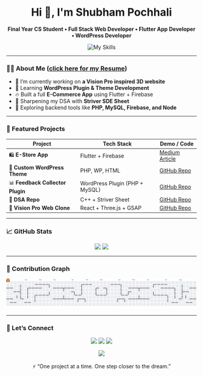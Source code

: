 <!-- 1. Main Title -->
<h1 align="center">Hi 👋, I'm Shubham Pochhali</h1>
<p align="center">
  <b>Final Year CS Student • Full Stack Web Developer • Flutter App Developer • WordPress Developer</b>
</p>

<p align="center">
  <img src="https://skillicons.dev/icons?i=cpp,php,flutter,firebase,dart,html,css,js,react,mysql,wordpress,vscode,git,github" alt="My Skills" />
</p>

---

### 🧑‍💻 About Me  ([click here for my Resume](https://github.com/Shubham-Pochhali/Shubham-Pochhali/blob/main/Shubham_Pochhali-2.pdf))

- 🎯 I’m currently working on **a Vision Pro inspired 3D website**
- 🧩 Learning **WordPress Plugin & Theme Development**
- 🔥 Built a full **E-Commerce App** using Flutter + Firebase
- 🧠 Sharpening my DSA with **Striver SDE Sheet**
- 🌱 Exploring backend tools like **PHP, MySQL, Firebase, and Node**

---

### 📌 Featured Projects 

| Project | Tech Stack | Demo / Code |
|--------|------------|-------------|
| 🛍️ **E-Store App** | Flutter + Firebase | [Medium Article](https://medium.com/@shubhampochhali/building-a-fully-functional-e-commerce-app-like-amazon-using-flutter-and-firebase-c92d016a82aa) |
| 🧩 **Custom WordPress Theme** | PHP, WP, HTML | [GitHub Repo](https://github.com/Shubham-Pochhali/custom-wordpress-theme) |
| 📊 **Feedback Collector Plugin** | WordPress Plugin (PHP + MySQL) | [GitHub Repo](https://github.com/Shubham-Pochhali/wp-feedback-collector) |
| 🧠 **DSA Repo** | C++ + Striver Sheet | [GitHub Repo](https://github.com/shubham-pochhali/DSA) |
| 🍎 **Vision Pro Web Clone** | React + Three.js + GSAP | [GitHub Repo](https://github.com/Shubham-Pochhali/vision-pro-3D-website-clone) |

---

### 📈 GitHub Stats

<div align="center">
  <img src="https://github-readme-stats.vercel.app/api?username=Shubham-Pochhali&show_icons=true&theme=dracula&hide_border=false" height="150" />
  <img src="https://github-readme-stats.vercel.app/api/top-langs?username=Shubham-Pochhali&layout=compact&langs_count=6&theme=dracula&hide_border=false" height="150" />
</div>

---

### 👾 Contribution Graph

<picture>
  <source media="(prefers-color-scheme: dark)" srcset="https://raw.githubusercontent.com/Shubham-Pochhali/Shubham-Pochhali/output/pacman-contribution-graph-dark.svg">
  <source media="(prefers-color-scheme: light)" srcset="https://raw.githubusercontent.com/Shubham-Pochhali/Shubham-Pochhali/output/pacman-contribution-graph.svg">
  <img alt="pacman contribution graph" src="https://raw.githubusercontent.com/Shubham-Pochhali/Shubham-Pochhali/output/pacman-contribution-graph.svg">
</picture>

---

### 💬 Let’s Connect

<p align="center">
  <a href="https://www.linkedin.com/in/shubham-pochhali-681036285/"><img src="https://img.shields.io/badge/-LinkedIn-blue?style=flat-square&logo=linkedin" /></a>
  <a href="https://medium.com/@shubhampochhali"><img src="https://img.shields.io/badge/-Medium-black?style=flat-square&logo=medium" /></a>
  <a href="mailto:shubhampochhali@gmail.com"><img src="https://img.shields.io/badge/-Gmail-red?style=flat-square&logo=gmail" /></a>
</p>

<!-- 2. GIF intro or catchy visual (hooks viewers instantly) -->
<p align="center">
  <img src="https://media.giphy.com/media/l3vR85PnGsBwu1PFK/giphy.gif" width="300px" />
</p>

<p align="center">
  ⚡ “One project at a time. One step closer to the dream.”
</p>
